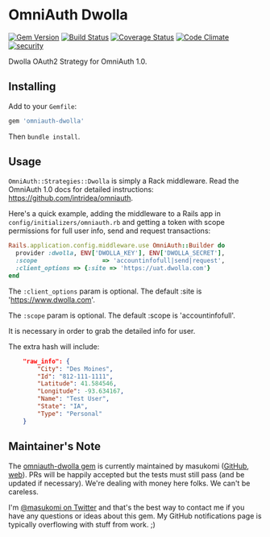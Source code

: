 # OmniAuth Dwolla
[![Gem Version](https://badge.fury.io/rb/omniauth-dwolla.svg)](http://badge.fury.io/rb/omniauth-dwolla) [![Build Status](https://travis-ci.org/masukomi/omniauth-dwolla.png?branch=master)](https://travis-ci.org/masukomi/omniauth-dwolla) [![Coverage Status](https://coveralls.io/repos/masukomi/omniauth-dwolla/badge.png)](https://coveralls.io/r/masukomi/omniauth-dwolla) [![Code Climate](https://codeclimate.com/github/masukomi/omniauth-dwolla/badges/gpa.svg)](https://codeclimate.com/github/masukomi/omniauth-dwolla) [![security](https://hakiri.io/github/masukomi/omniauth-dwolla/master.svg)](https://hakiri.io/github/masukomi/omniauth-dwolla/master)


Dwolla OAuth2 Strategy for OmniAuth 1.0.

## Installing

Add to your `Gemfile`:

```ruby
gem 'omniauth-dwolla'
```

Then `bundle install`.

## Usage

`OmniAuth::Strategies::Dwolla` is simply a Rack middleware.
Read the OmniAuth 1.0 docs for detailed instructions: 
<https://github.com/intridea/omniauth>.

Here's a quick example, adding the middleware to a Rails app
in `config/initializers/omniauth.rb` and getting a token with
scope permissions for full user info, send and request transactions:

```ruby
Rails.application.config.middleware.use OmniAuth::Builder do
  provider :dwolla, ENV['DWOLLA_KEY'], ENV['DWOLLA_SECRET'], 
  :scope                  => 'accountinfofull|send|request',
  :client_options => {:site => 'https://uat.dwolla.com'}
end
```

The `:client_options` param is optional. The default :site is 'https://www.dwolla.com'.

The `:scope` param is optional. The default :scope is 'accountinfofull'. 

It is necessary in order to grab the detailed info for user.

The extra hash will include:
```json
    "raw_info": {
        "City": "Des Moines",
        "Id": "812-111-1111",
        "Latitude": 41.584546,
        "Longitude": -93.634167,
        "Name": "Test User",
        "State": "IA",
        "Type": "Personal"
    }
```


## Maintainer's Note

The [omniauth-dwolla gem](https://github.com/masukomi/omniauth-dwolla)
is currently maintained by masukomi ([GitHub](https://github.com/masukomi/), [web](http://masukomi.org/)). PRs will be happily accepted but 
the tests must still pass (and be updated if necessary). We're dealing 
with money here folks. We can't be careless. 

I'm [@masukomi on Twitter](https://twitter.com/masukomi) and that's the best 
way to contact me if you have any questions or ideas about this gem. My GitHub
notifications page is typically overflowing with stuff from work. ;)
